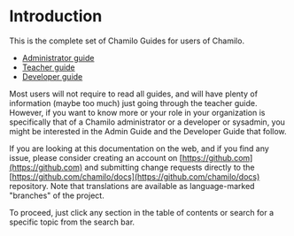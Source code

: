# Introduction

This is the complete set of Chamilo Guides for users of Chamilo.

* [Administrator guide](admin-guide/chamilo-_what_is_it/)
* [Teacher guide](teacher-guide/getting-to-know-chamilo/what_is_chamilo.md)
* [Developer guide](developer-guide/introduction/)

Most users will not require to read all guides, and will have plenty of 
information \(maybe too much\) just going through the teacher guide. However,
if you want to know more or your role in your organization is specifically that
of a Chamilo administrator or a developer or sysadmin, you might be interested
in the Admin Guide and the Developer Guide that follow.

If you are looking at this documentation on the web, and if you find any issue,
please consider creating an account on [https://github.com](https://github.com)
and submitting change requests directly to the
[https://github.com/chamilo/docs](https://github.com/chamilo/docs) repository.
Note that translations are available as language-marked "branches" of the project.

To proceed, just click any section in the table of contents or search for a
specific topic from the search bar.

